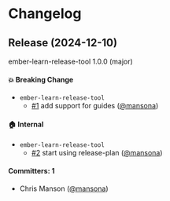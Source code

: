 # Changelog

## Release (2024-12-10)

ember-learn-release-tool 1.0.0 (major)

#### :boom: Breaking Change
* `ember-learn-release-tool`
  * [#1](https://github.com/ember-learn/ember-learn-release-tool/pull/1) add support for guides ([@mansona](https://github.com/mansona))

#### :house: Internal
* `ember-learn-release-tool`
  * [#2](https://github.com/ember-learn/ember-learn-release-tool/pull/2) start using release-plan ([@mansona](https://github.com/mansona))

#### Committers: 1
- Chris Manson ([@mansona](https://github.com/mansona))
